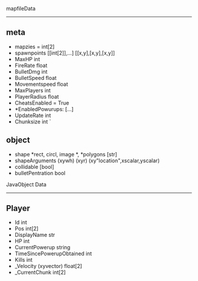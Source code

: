 mapfileData  
***********

meta
-----
* mapzies = int[2]
* spawnpoints [[int[2]],...] [[x,y],[x,y],[x,y]]
* MaxHP int
* FireRate float 
* BulletDmg int
* BulletSpeed float
* Movementspeed float
* MaxPlayers int
* PlayerRadius float
* CheatsEnabled = True
* *EnabledPowurups: [...]
* UpdateRate  int 
* Chunksize  int 
`

object
-------

* shape *rect, circl, image *, *polygons  [str]
* shapeArguments (xywh) (xyr) (xy"location",xscalar,yscalar)  
* collidable  [bool]
* bulletPentration  bool


JavaObject Data  
***************
Player  
-----------

* Id  int
* Pos  int[2]
* DisplayName str  
* HP  int
* CurrentPowerup string   
* TimeSincePowerupObtained int 
* Kills  int
* _Velocity (xyvector) float[2]  
* _CurrentChunk  int[2]


